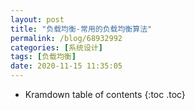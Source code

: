 ```yaml
---
layout: post
title: "负载均衡-常用的负载均衡算法"
permalink: /blog/68932992
categories: [系统设计]
tags: [负载均衡]
date: 2020-11-15 11:35:05
---
```


* Kramdown table of contents
{:toc .toc}
